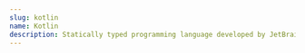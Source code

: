 ```yaml
---
slug: kotlin
name: Kotlin
description: Statically typed programming language developed by JetBrains capable of running on the JVM, the browser or on native platforms.
---
```


